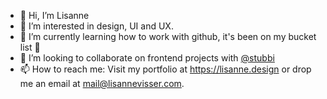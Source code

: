- 👋 Hi, I’m Lisanne
- 👀 I’m interested in design, UI and UX.
- 🌱 I’m currently learning how to work with github, it's been on my bucket list 🙌
- 💞️ I’m looking to collaborate on frontend projects with [@stubbi](https://github.com/stubbi)
- 📫 How to reach me: Visit my portfolio at https://lisanne.design or drop me an email at [mail@lisannevisser.com](mailto:mail@lisannevisser.com).

<!---
lisannevisser/lisannevisser is a ✨ special ✨ repository because its `README.md` (this file) appears on your GitHub profile.
You can click the Preview link to take a look at your changes.
--->
